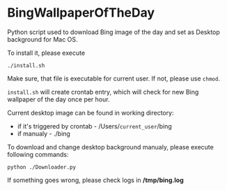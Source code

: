 BingWallpaperOfTheDay
=====================

Python script used to download Bing image of the day and set as Desktop background for Mac OS.

To install it, please execute
```
./install.sh
```
Make sure, that file is executable for current user. If not, please use `chmod`.

`install.sh` will create crontab entry, which will check for new Bing wallpaper of the day once per hour.

Current desktop image can be found in working directory: 
* if it's triggered by crontab - /Users/`current_user`/bing
* if manualy - ./bing

To download and change desktop background manualy, please execute following commands:
```
python ./Downloader.py
```

If something goes wrong, please check logs in **/tmp/bing.log**
